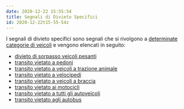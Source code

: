 ```yaml
---
date: 2020-12-22 15:55:54
title: Segnali di Divieto Specifici
id: 2020-12-22t15-55-54z
---
```


I segnali di divieto specifici sono segnali che si rivolgono a
[determinate categorie di veicoli](./2020-12-05t16-33-32z.md) e vengono elencati
in seguito:

- [divieto di sorpasso veicoli pesanti](./2020-12-22t15-59-02z.md)
- [transito vietato a pedoni](./2020-12-22t16-24-45z.md)
- [transito vietato a veicoli a trazione animale](./2020-12-22t16-28-13z.md)
- [transito vietato a velocipedi](./2020-12-22t17-03-35z.md)
- [transito vietato a veicoli a braccia](./2020-12-22t17-08-01z.md)
- [transito vietato ai motocicli](./2020-12-22t17-10-47z.md)
- [transito vietato a tutti gli autoveicoli](./2020-12-22t17-19-40z.md)
- [transito vietato agli autobus](./2020-12-22t17-30-30z.md)
